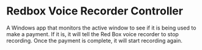 # Redbox Voice Recorder Controller

A Windows app that monitors the active window to see if it is being used to make a payment. If it is, it will tell the Red Box voice recorder to stop recording. Once the payment is complete, it will start recording again.